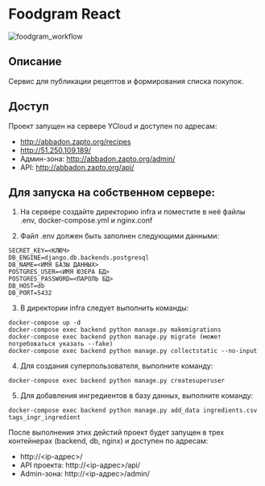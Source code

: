 # Foodgram React

![foodgram_workflow](https://github.com/AbbadonAA/foodgram-project-react/workflows/foodgram_workflow/badge.svg)

## Описание

Сервис для публикации рецептов и формирования списка покупок.

## Доступ

Проект запущен на сервере YCloud и доступен по адресам:
- http://abbadon.zapto.org/recipes
- http://51.250.109.189/
- Админ-зона: http://abbadon.zapto.org/admin/
- API: http://abbadon.zapto.org/api/

## Для запуска на собственном сервере:

1. На сервере создайте директорию infra и поместите в неё файлы .env, docker-compose.yml и nginx.conf

2. Файл .env должен быть заполнен следующими данными:
```
SECRET_KEY=<КЛЮЧ>
DB_ENGINE=django.db.backends.postgresql
DB_NAME=<ИМЯ БАЗЫ ДАННЫХ>
POSTGRES_USER=<ИМЯ ЮЗЕРА БД>
POSTGRES_PASSWORD=<ПАРОЛЬ БД>
DB_HOST=db
DB_PORT=5432
```

3. В директории infra следует выполнить команды:
```
docker-compose up -d
docker-compose exec backend python manage.py makemigrations
docker-compose exec backend python manage.py migrate (может потребоваться указать --fake)
docker-compose exec backend python manage.py collectstatic --no-input
```

4. Для создания суперпользователя, выполните команду:
```
docker-compose exec backend python manage.py createsuperuser
```

5. Для добавления ингредиентов в базу данных, выполните команду:
```
docker-compose exec backend python manage.py add_data ingredients.csv tags_ingr_ingredient
```
После выполнения этих дейстий проект будет запущен в трех контейнерах (backend, db, nginx) и доступен по адресам:

- http://<ip-адрес>/
- API проекта: http://<ip-адрес>/api/
- Admin-зона: http://<ip-адрес>/admin/
